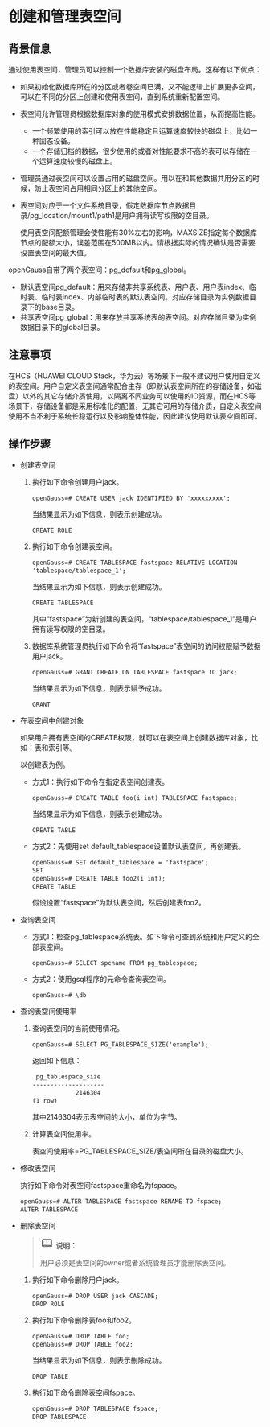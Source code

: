 # 创建和管理表空间

## 背景信息<a name="zh-cn_topic_0283137616_zh-cn_topic_0237120297_zh-cn_topic_0059778849_saaab96d21e01450bb4a62113d37a03c7"></a>

通过使用表空间，管理员可以控制一个数据库安装的磁盘布局。这样有以下优点：

-   如果初始化数据库所在的分区或者卷空间已满，又不能逻辑上扩展更多空间，可以在不同的分区上创建和使用表空间，直到系统重新配置空间。

-   表空间允许管理员根据数据库对象的使用模式安排数据位置，从而提高性能。
    -   一个频繁使用的索引可以放在性能稳定且运算速度较快的磁盘上，比如一种固态设备。
    -   一个存储归档的数据，很少使用的或者对性能要求不高的表可以存储在一个运算速度较慢的磁盘上。


-   管理员通过表空间可以设置占用的磁盘空间。用以在和其他数据共用分区的时候，防止表空间占用相同分区上的其他空间。
-   表空间对应于一个文件系统目录，假定数据库节点数据目录/pg\_location/mount1/path1是用户拥有读写权限的空目录。

    使用表空间配额管理会使性能有30%左右的影响，MAXSIZE指定每个数据库节点的配额大小，误差范围在500MB以内。请根据实际的情况确认是否需要设置表空间的最大值。


openGauss自带了两个表空间：pg\_default和pg\_global。

-   默认表空间pg\_default：用来存储非共享系统表、用户表、用户表index、临时表、临时表index、内部临时表的默认表空间。对应存储目录为实例数据目录下的base目录。
-   共享表空间pg\_global：用来存放共享系统表的表空间。对应存储目录为实例数据目录下的global目录。

## 注意事项<a name="section03301347122915"></a>

在HCS（HUAWEI CLOUD Stack，华为云）等场景下一般不建议用户使用自定义的表空间。用户自定义表空间通常配合主存（即默认表空间所在的存储设备，如磁盘）以外的其它存储介质使用，以隔离不同业务可以使用的IO资源，而在HCS等场景下，存储设备都是采用标准化的配置，无其它可用的存储介质，自定义表空间使用不当不利于系统长稳运行以及影响整体性能，因此建议使用默认表空间即可。

## 操作步骤<a name="zh-cn_topic_0283137616_zh-cn_topic_0237120297_zh-cn_topic_0059778849_se40504a685a14d718e41d4f669a4ddca"></a>

-   创建表空间
    1.  执行如下命令创建用户jack。

        ```
        openGauss=# CREATE USER jack IDENTIFIED BY 'xxxxxxxxx';
        ```

        当结果显示为如下信息，则表示创建成功。

        ```
        CREATE ROLE
        ```

    2.  执行如下命令创建表空间。

        ```
        openGauss=# CREATE TABLESPACE fastspace RELATIVE LOCATION 'tablespace/tablespace_1';
        ```

        当结果显示为如下信息，则表示创建成功。

        ```
        CREATE TABLESPACE
        ```

        其中“fastspace”为新创建的表空间，“tablespace/tablespace\_1”是用户拥有读写权限的空目录。

    3.  数据库系统管理员执行如下命令将“fastspace”表空间的访问权限赋予数据用户jack。

        ```
        openGauss=# GRANT CREATE ON TABLESPACE fastspace TO jack;
        ```

        当结果显示为如下信息，则表示赋予成功。

        ```
        GRANT
        ```



-   在表空间中创建对象

    如果用户拥有表空间的CREATE权限，就可以在表空间上创建数据库对象，比如：表和索引等。

    以创建表为例。

    -   方式1：执行如下命令在指定表空间创建表。

        ```
        openGauss=# CREATE TABLE foo(i int) TABLESPACE fastspace;
        ```

        当结果显示为如下信息，则表示创建成功。

        ```
        CREATE TABLE
        ```

    -   方式2：先使用set default\_tablespace设置默认表空间，再创建表。

        ```
        openGauss=# SET default_tablespace = 'fastspace';
        SET
        openGauss=# CREATE TABLE foo2(i int);
        CREATE TABLE
        ```

        假设设置“fastspace”为默认表空间，然后创建表foo2。


-   查询表空间
    -   方式1：检查pg\_tablespace系统表。如下命令可查到系统和用户定义的全部表空间。

        ```
        openGauss=# SELECT spcname FROM pg_tablespace;
        ```

    -   方式2：使用gsql程序的元命令查询表空间。

        ```
        openGauss=# \db
        ```


-   查询表空间使用率
    1.  查询表空间的当前使用情况。

        ```
        openGauss=# SELECT PG_TABLESPACE_SIZE('example');
        ```

        返回如下信息：

        ```
         pg_tablespace_size 
        --------------------
                    2146304
        (1 row)
        ```

        其中2146304表示表空间的大小，单位为字节。

    2.  计算表空间使用率。

        表空间使用率=PG\_TABLESPACE\_SIZE/表空间所在目录的磁盘大小。


-   修改表空间

    执行如下命令对表空间fastspace重命名为fspace。

    ```
    openGauss=# ALTER TABLESPACE fastspace RENAME TO fspace;
    ALTER TABLESPACE
    ```

-   删除表空间

    >![](public_sys-resources/icon-note.png) **说明：** 
    >
    >用户必须是表空间的owner或者系统管理员才能删除表空间。

    1.  执行如下命令删除用户jack。

        ```
        openGauss=# DROP USER jack CASCADE;
        DROP ROLE
        ```

    2.   执行如下命令删除表foo和foo2。
          ```
          openGauss=# DROP TABLE foo;
          openGauss=# DROP TABLE foo2;
          ```

          当结果显示为如下信息，则表示删除成功。

            ```
            DROP TABLE
          ```

    3.  执行如下命令删除表空间fspace。

        ```
        openGauss=# DROP TABLESPACE fspace;
        DROP TABLESPACE
        ```




